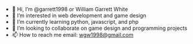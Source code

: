 - 👋 Hi, I’m @garrett1998 or William Garrett White
- 👀 I’m interested in web development and game design
- 🌱 I’m currently learning python, javascript, and php
- 💞️ I’m looking to collaborate on game design and programming projects
- 📫 How to reach me email: wgw1998@gmail.com 
